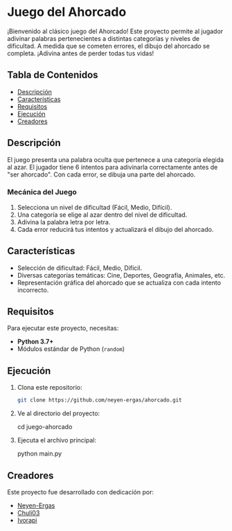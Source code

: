 # Juego del Ahorcado

¡Bienvenido al clásico juego del Ahorcado! Este proyecto permite al jugador adivinar palabras pertenecientes a distintas categorías y niveles de dificultad. A medida que se cometen errores, el dibujo del ahorcado se completa. ¡Adivina antes de perder todas tus vidas!

## Tabla de Contenidos

- [Descripción](#descripción)
- [Características](#características)
- [Requisitos](#requisitos)
- [Ejecución](#ejecución)
- [Creadores](#creadores)


## Descripción

El juego presenta una palabra oculta que pertenece a una categoría elegida al azar. El jugador tiene 6 intentos para adivinarla correctamente antes de "ser ahorcado". Con cada error, se dibuja una parte del ahorcado.

### Mecánica del Juego

1. Selecciona un nivel de dificultad (Fácil, Medio, Difícil).
2. Una categoría se elige al azar dentro del nivel de dificultad.
3. Adivina la palabra letra por letra.
4. Cada error reducirá tus intentos y actualizará el dibujo del ahorcado.

## Características

- Selección de dificultad: Fácil, Medio, Difícil.
- Diversas categorías temáticas: Cine, Deportes, Geografía, Animales, etc.
- Representación gráfica del ahorcado que se actualiza con cada intento incorrecto.

## Requisitos

Para ejecutar este proyecto, necesitas:

- **Python 3.7+**
- Módulos estándar de Python (`random`)

## Ejecución

1. Clona este repositorio:

   ```bash
   git clone https://github.com/neyen-ergas/ahorcado.git
   
2. Ve al directorio del proyecto:
    
    cd juego-ahorcado

3. Ejecuta el archivo principal:

    python main.py


## Creadores
Este proyecto fue desarrollado con dedicación por:

- [Neyen-Ergas](https://github.com/neyen-ergas)
- [Chuli03](https://github.com/chuli03)
- [Ivorapi](https://github.com/ivorapi)
